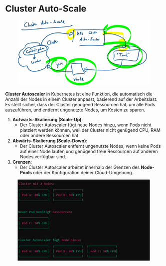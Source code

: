 # Cluster Auto-Scale

<figure><img src=".gitbook/assets/image (7).png" alt=""><figcaption></figcaption></figure>

**Cluster Autoscaler** in Kubernetes ist eine Funktion, die automatisch die Anzahl der Nodes in einem Cluster anpasst, basierend auf der Arbeitslast. Es stellt sicher, dass der Cluster genügend Ressourcen hat, um alle Pods auszuführen, und entfernt ungenutzte Nodes, um Kosten zu sparen.

1. **Aufwärts-Skalierung (Scale-Up)**:
   * Der Cluster Autoscaler fügt neue Nodes hinzu, wenn Pods nicht platziert werden können, weil der Cluster nicht genügend CPU, RAM oder andere Ressourcen hat.
2. **Abwärts-Skalierung (Scale-Down)**:
   * Der Cluster Autoscaler entfernt ungenutzte Nodes, wenn keine Pods auf einer Node laufen und genügend freie Ressourcen auf anderen Nodes verfügbar sind.
3. **Grenzen**:
   * Der Cluster Autoscaler arbeitet innerhalb der Grenzen des **Node-Pools** oder der Konfiguration deiner Cloud-Umgebung.

<figure><img src=".gitbook/assets/image (10).png" alt=""><figcaption></figcaption></figure>
